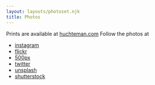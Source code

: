 ```yaml
---
layout: layouts/photoset.njk
title: Photos
---
```


Prints are available at [huchteman.com](https://Huchteman.com)
Follow the photos at
- [<i class="fa fa-instagram"></i>instagram](https://www.instagram.com/brxdlxy/)
- [<i class="fa fa-flickr"></i>flickr](https://www.flickr.com/photos/sypsyn/)
- [<i class="fa fa-500px"></i>500px](https://500px.com/brxdlxy)
- [<i class="fa fa-twitter"></i>twitter](https://twitter.com/brxdlxy)
- [<i class="fa fa-unsplash"></i>unsplash](https://unsplash.com/@brxdlxy)
- [<i class="fa fa-shutterstock"></i>shutterstock](https://www.shutterstock.com/g/Brad+Huchteman)

